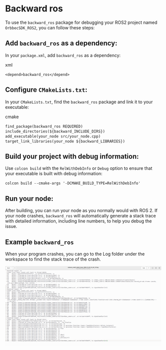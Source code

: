 # Backward ros

To use the `backward_ros` package for debugging your ROS2 project named `OrbbecSDK_ROS2`, you can follow these steps:

## Add `backward_ros` as a dependency:

   In your `package.xml`, add `backward_ros` as a dependency:

xml

```
<depend>backward_ros</depend>
```

## Configure `CMakeLists.txt`:

   In your `CMakeLists.txt`, find the `backward_ros` package and link it to your executable:

cmake

```
find_package(backward_ros REQUIRED)
include_directories(${backward_INCLUDE_DIRS})
add_executable(your_node src/your_node.cpp)
target_link_libraries(your_node ${backward_LIBRARIES})
```

## Build your project with debug information:

   Use `colcon build` with the `RelWithDebInfo` or `Debug` option to ensure that your executable is built with debug information:

```
colcon build --cmake-args '-DCMAKE_BUILD_TYPE=RelWithDebInfo'
```

## Run your node:

   After building, you can run your node as you normally would with ROS 2. If your node crashes, `backward_ros` will automatically generate a stack trace with detailed information, including line numbers, to help you debug the issue.

## Example `backward_ros`

   When your program crashes, you can go to the Log folder under the workspace to find the stack trace of the crash.

![Multi_camera1](../image/backward_ros.png)
